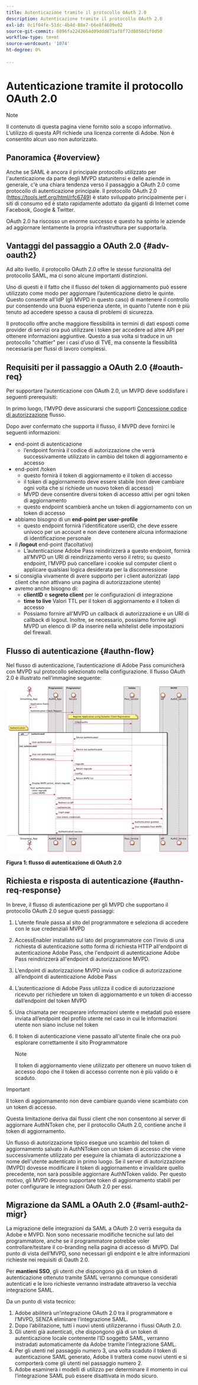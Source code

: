 ```yaml
---
title: Autenticazione tramite il protocollo OAuth 2.0
description: Autenticazione tramite il protocollo OAuth 2.0
exl-id: 0c1f04fe-51dc-4b4d-88e7-66e8f4609e02
source-git-commit: 8896fa2242664d09ddd871af8f72d8858d1f0d50
workflow-type: tm+mt
source-wordcount: '1074'
ht-degree: 0%

---
```


# Autenticazione tramite il protocollo OAuth 2.0

>[!NOTE]
>
>Il contenuto di questa pagina viene fornito solo a scopo informativo. L’utilizzo di questa API richiede una licenza corrente di Adobe. Non è consentito alcun uso non autorizzato.

## Panoramica {#overview}

Anche se SAML è ancora il principale protocollo utilizzato per l&#39;autenticazione da parte degli MVPD statunitensi e delle aziende in generale, c&#39;è una chiara tendenza verso il passaggio a OAuth 2.0 come protocollo di autenticazione principale. Il protocollo OAuth 2.0 (https://tools.ietf.org/html/rfc6749) è stato sviluppato principalmente per i siti di consumo ed è stato rapidamente adottato da giganti di Internet come Facebook, Google &amp; Twitter.

OAuth 2.0 ha riscosso un enorme successo e questo ha spinto le aziende ad aggiornare lentamente la propria infrastruttura per supportarla.



## Vantaggi del passaggio a OAuth 2.0 {#adv-oauth2}

Ad alto livello, il protocollo OAuth 2.0 offre le stesse funzionalità del protocollo SAML, ma ci sono alcune importanti distinzioni.

Uno di questi è il fatto che il flusso del token di aggiornamento può essere utilizzato come modo per aggiornare l’autenticazione dietro le quinte. Questo consente all&#39;IdP (gli MVPD in questo caso) di mantenere il controllo pur consentendo una buona esperienza utente, in quanto l&#39;utente non è più tenuto ad accedere spesso a causa di problemi di sicurezza.

Il protocollo offre anche maggiore flessibilità in termini di dati esposti come provider di servizi ora può utilizzare i token per accedere ad altre API per ottenere informazioni aggiuntive. Questo a sua volta si traduce in un protocollo &quot;chattier&quot; per i casi d’uso di TVE, ma consente la flessibilità necessaria per flussi di lavoro complessi.





## Requisiti per il passaggio a OAuth 2.0 {#oauth-req}

Per supportare l’autenticazione con OAuth 2.0, un MVPD deve soddisfare i seguenti prerequisiti:

In primo luogo, l&#39;MVPD deve assicurarsi che supporti [Concessione codice di autorizzazione](https://oauthlib.readthedocs.io/en/latest/oauth2/grants/authcode.html) flusso.

Dopo aver confermato che supporta il flusso, il MVPD deve fornirci le seguenti informazioni:

* end-point di autenticazione
   * l’endpoint fornirà il codice di autorizzazione che verrà successivamente utilizzato in cambio del token di aggiornamento e accesso
* end-point /token
   * questo fornirà il token di aggiornamento e il token di accesso
   * il token di aggiornamento deve essere stabile (non deve cambiare ogni volta che si richiede un nuovo token di accesso)
   * MVPD deve consentire diversi token di accesso attivi per ogni token di aggiornamento
   * questo endpoint scambierà anche un token di aggiornamento con un token di accesso
* abbiamo bisogno di un **end-point per user-profile**
   * questo endpoint fornirà l’identificatore userID, che deve essere univoco per un account e non deve contenere alcuna informazione di identificazione personale
* il **/logout** end-point (facoltativo)
   * L’autenticazione Adobe Pass reindirizzerà a questo endpoint, fornirà all’MVPD un URI di reindirizzamento verso il retro; su questo endpoint, l’MVPD può cancellare i cookie sul computer client o applicare qualsiasi logica desiderata per la disconnessione
* si consiglia vivamente di avere supporto per i client autorizzati (app client che non attivano una pagina di autorizzazione utente)
* avremo anche bisogno di:
   * **clientID** e **segreto client** per le configurazioni di integrazione
   * **time to live** Valori TTL per il token di aggiornamento e il token di accesso
   * Possiamo fornire all&#39;MVPD un callback di autorizzazione e un URI di callback di logout. Inoltre, se necessario, possiamo fornire agli MVPD un elenco di IP da inserire nella whitelist delle impostazioni del firewall.


## Flusso di autenticazione {#authn-flow}

Nel flusso di autenticazione, l’autenticazione di Adobe Pass comunicherà con MVPD sul protocollo selezionato nella configurazione. Il flusso OAuth 2.0 è illustrato nell’immagine seguente:



![Diagramma che mostra il flusso di autenticazione in Adobe Authentication che comunica con MVPD sul protocollo selezionato nella configurazione.](assets/authn-flow.png)

**Figura 1: flusso di autenticazione di OAuth 2.0**



## Richiesta e risposta di autenticazione {#authn-req-response}

In breve, il flusso di autenticazione per gli MVPD che supportano il protocollo OAuth 2.0 segue questi passaggi:

1. L’utente finale passa al sito del programmatore e seleziona di accedere con le sue credenziali MVPD
1. AccessEnabler installato sul lato del programmatore con l&#39;invio di una richiesta di autenticazione sotto forma di richiesta HTTP all&#39;endpoint di autenticazione Adobe Pass, che l&#39;endpoint di autenticazione Adobe Pass reindirizzerà all&#39;endpoint di autorizzazione MVPD.
1. L’endpoint di autorizzazione MVPD invia un codice di autorizzazione all’endpoint di autenticazione Adobe Pass
1. L’autenticazione di Adobe Pass utilizza il codice di autorizzazione ricevuto per richiedere un token di aggiornamento e un token di accesso dall’endpoint del token MVPD
1. Una chiamata per recuperare informazioni utente e metadati può essere inviata all’endpoint del profilo utente nel caso in cui le informazioni utente non siano incluse nel token
1. Il token di autenticazione viene passato all&#39;utente finale che ora può esplorare correttamente il sito Programmatore

   >[!NOTE]
   >
   >Il token di aggiornamento viene utilizzato per ottenere un nuovo token di accesso dopo che il token di accesso corrente non è più valido o è scaduto.


>[!IMPORTANT]
>
>Il token di aggiornamento non deve cambiare quando viene scambiato con un token di accesso.

Questa limitazione deriva dai flussi client che non consentono al server di aggiornare AuthNToken che, per il protocollo OAuth 2.0, contiene anche il token di aggiornamento.

Un flusso di autorizzazione tipico esegue uno scambio del token di aggiornamento salvato in AuthNToken con un token di accesso che viene successivamente utilizzato per eseguire la chiamata di autorizzazione a nome dell&#39;utente autenticato in primo luogo. Se il server di autorizzazione (MVPD) dovesse modificare il token di aggiornamento e invalidare quello precedente, non sarà possibile aggiornare AuthNToken valido. Per questo motivo, gli MVPD devono supportare token di aggiornamento stabili per poter configurare le integrazioni OAuth 2.0 per essi.


## Migrazione da SAML a OAuth 2.0 {#saml-auth2-migr}

La migrazione delle integrazioni da SAML a OAuth 2.0 verrà eseguita da Adobe e MVPD. Non sono necessarie modifiche tecniche sul lato del programmatore, anche se il programmatore potrebbe voler controllare/testare il co-branding nella pagina di accesso di MVPD. Dal punto di vista dell’MVPD, sono necessari gli endpoint e le altre informazioni richieste nei requisiti di Oauth 2.0.

Per **mantieni SSO**, gli utenti che dispongono già di un token di autenticazione ottenuto tramite SAML verranno comunque considerati autenticati e le loro richieste verranno instradate attraverso la vecchia integrazione SAML.

Da un punto di vista tecnico:

1. Adobe abiliterà un’integrazione OAuth 2.0 tra il programmatore e l’MVPD, SENZA eliminare l’integrazione SAML.
1. Dopo l’abilitazione, tutti i nuovi utenti utilizzeranno i flussi OAuth 2.0.
1. Gli utenti già autenticati, che dispongono già di un token di autenticazione locale contenente l’ID soggetto SAML, verranno instradati automaticamente da Adobe tramite l’integrazione SAML.
1. Per gli utenti nel passaggio numero 3, una volta scaduto il token di autenticazione SAML generato, Adobe li tratterà come nuovi utenti e si comporterà come gli utenti nel passaggio numero 2.
1. Adobe esaminerà i modelli di utilizzo per determinare il momento in cui l’integrazione SAML può essere disattivata in modo sicuro.
